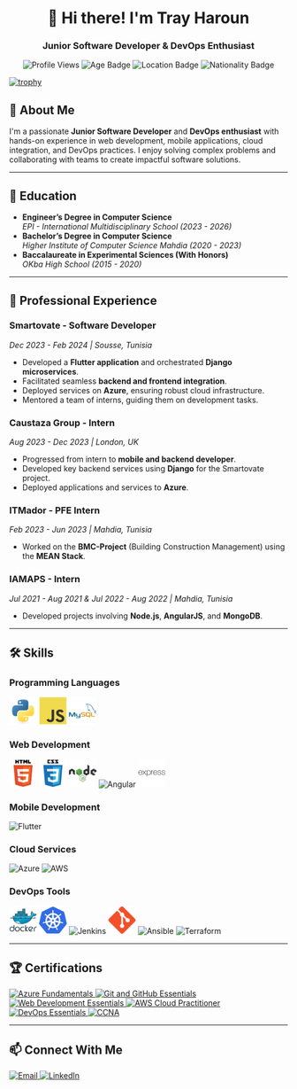 <h1 align="center">👋 Hi there! I'm Tray Haroun</h1>
<h3 align="center">Junior Software Developer & DevOps Enthusiast</h3>

<p align="center">
  <img src="https://komarev.com/ghpvc/?username=haroun2021&label=Profile%20views&color=0e75b6&style=flat" alt="Profile Views" />
  <img src="https://img.shields.io/badge/Age-24-blue" alt="Age Badge" />
  <img src="https://img.shields.io/badge/Location-Mahdia%2C%20Tunisia-blue" alt="Location Badge" />
  <img src="https://img.shields.io/badge/Nationality-Tunisian-red" alt="Nationality Badge" />
</p>

[![trophy](https://github-profile-trophy.vercel.app/?username=Haroun2021)](https://github.com/ryo-ma/github-profile-trophy)

## 🌟 About Me
I'm a passionate **Junior Software Developer** and **DevOps enthusiast** with hands-on experience in web development, mobile applications, cloud integration, and DevOps practices. I enjoy solving complex problems and collaborating with teams to create impactful software solutions.

---

## 🏫 Education
- **Engineer’s Degree in Computer Science**  
  *EPI - International Multidisciplinary School (2023 - 2026)*
- **Bachelor’s Degree in Computer Science**  
  *Higher Institute of Computer Science Mahdia (2020 - 2023)*  
- **Baccalaureate in Experimental Sciences (With Honors)**  
  *OKba High School (2015 - 2020)*

---

## 💼 Professional Experience

### **Smartovate - Software Developer**
*Dec 2023 - Feb 2024 | Sousse, Tunisia*  
- Developed a **Flutter application** and orchestrated **Django microservices**.  
- Facilitated seamless **backend and frontend integration**.  
- Deployed services on **Azure**, ensuring robust cloud infrastructure.  
- Mentored a team of interns, guiding them on development tasks.

### **Caustaza Group - Intern**
*Aug 2023 - Dec 2023 | London, UK*  
- Progressed from intern to **mobile and backend developer**.  
- Developed key backend services using **Django** for the Smartovate project.  
- Deployed applications and services to **Azure**.

### **ITMador - PFE Intern**
*Feb 2023 - Jun 2023 | Mahdia, Tunisia*  
- Worked on the **BMC-Project** (Building Construction Management) using the **MEAN Stack**.

### **IAMAPS - Intern**
*Jul 2021 - Aug 2021 & Jul 2022 - Aug 2022 | Mahdia, Tunisia*  
- Developed projects involving **Node.js**, **AngularJS**, and **MongoDB**.  

---

## 🛠️ Skills

### **Programming Languages**
<p>
  <img src="https://raw.githubusercontent.com/devicons/devicon/master/icons/python/python-original.svg" alt="Python" width="50" height="50"/>
  <img src="https://raw.githubusercontent.com/devicons/devicon/master/icons/javascript/javascript-original.svg" alt="JavaScript" width="50" height="50"/>
  <img src="https://raw.githubusercontent.com/devicons/devicon/master/icons/mysql/mysql-original-wordmark.svg" alt="SQL" width="50" height="50"/>
</p>

### **Web Development**
<p>
  <img src="https://raw.githubusercontent.com/devicons/devicon/master/icons/html5/html5-original-wordmark.svg" alt="HTML" width="50" height="50"/>
  <img src="https://raw.githubusercontent.com/devicons/devicon/master/icons/css3/css3-original-wordmark.svg" alt="CSS" width="50" height="50"/>
  <img src="https://raw.githubusercontent.com/devicons/devicon/master/icons/nodejs/nodejs-original-wordmark.svg" alt="Node.js" width="50" height="50"/>
  <img src="https://angular.io/assets/images/logos/angular/angular.svg" alt="Angular" width="50" height="50"/>
  <img src="https://raw.githubusercontent.com/devicons/devicon/master/icons/express/express-original-wordmark.svg" alt="Express.js" width="50" height="50"/>
</p>

### **Mobile Development**
<p>
  <img src="https://www.vectorlogo.zone/logos/flutterio/flutterio-icon.svg" alt="Flutter" width="50" height="50"/>
</p>

### **Cloud Services**
<p>
  <img src="https://www.vectorlogo.zone/logos/microsoft_azure/microsoft_azure-icon.svg" alt="Azure" width="50" height="50"/>
  <img src="https://www.vectorlogo.zone/logos/amazon_aws/amazon_aws-icon.svg" alt="AWS" width="50" height="50"/>
</p>

### **DevOps Tools**
<p>
  <img src="https://raw.githubusercontent.com/devicons/devicon/master/icons/docker/docker-original-wordmark.svg" alt="Docker" width="50" height="50"/>
  <img src="https://raw.githubusercontent.com/devicons/devicon/master/icons/kubernetes/kubernetes-plain.svg" alt="Kubernetes" width="50" height="50"/>
  <img src="https://www.vectorlogo.zone/logos/jenkins/jenkins-icon.svg" alt="Jenkins" width="50" height="50"/>
  <img src="https://raw.githubusercontent.com/devicons/devicon/master/icons/git/git-original.svg" alt="Git" width="50" height="50"/>
  <img src="https://www.vectorlogo.zone/logos/ansible/ansible-icon.svg" alt="Ansible" width="50" height="50"/>
  <img src="https://www.vectorlogo.zone/logos/terraformio/terraformio-icon.svg" alt="Terraform" width="50" height="50"/>
</p>

---

## 🏆 Certifications
<p>
  <a href="https://www.credly.com/badges/b5a7d2fe-9bbf-48b5-aafd-3c8883a7af2f/public_url" target="_blank">
    <img src="https://www.vectorlogo.zone/logos/microsoft_azure/microsoft_azure-ar21.svg" alt="Azure Fundamentals" width="150" />
  </a>
  <a href="https://www.credly.com/badges/ae7b2dd7-d0ce-4f30-885d-8301ce58dac7/public_url" target="_blank">
    <img src="https://www.vectorlogo.zone/logos/git-scm/git-scm-ar21.svg" alt="Git and GitHub Essentials" width="150" />
  </a>
  <a href="https://www.credly.com/badges/2c3090bc-b157-46c9-b79c-973a6df952ff/public_url" target="_blank">
    <img src="https://www.vectorlogo.zone/logos/devto/devto-ar21.svg" alt="Web Development Essentials" width="150" />
  </a>
  <a href="https://www.credly.com/badges/6468b57d-17d7-43da-ae1e-750dbb9ecc08/public_url" target="_blank">
    <img src="https://www.vectorlogo.zone/logos/amazon_aws/amazon_aws-ar21.svg" alt="AWS Cloud Practitioner" width="150" />
  </a>
  <a href="https://www.credly.com/badges/1b97c21a-9589-4622-8f6e-2c1937b98188/public_url" target="_blank">
    <img src="" alt="DevOps Essentials" width="150" />
  </a>
  <a href="https://www.credly.com/badges/d779557b-0ffe-4810-ba6c-e6d419087378/public_url" target="_blank">
    <img src="https://www.vectorlogo.zone/logos/cisco/cisco-ar21.svg" alt="CCNA" width="150" />
  </a>
</p>

---

## 📫 Connect With Me
<p>
  <a href="mailto:harountray33@gmail.com">
    <img src="https://cdn-icons-png.flaticon.com/512/732/732200.png" alt="Email" width="40" />
  </a>
  <a href="https://www.linkedin.com/in/tray-haroun-4627a51b9" target="_blank">
    <img src="https://raw.githubusercontent.com/rahuldkjain/github-profile-readme-generator/master/src/images/icons/Social/linked-in-alt.svg" alt="LinkedIn" width="40" />
  </a>
</p>

